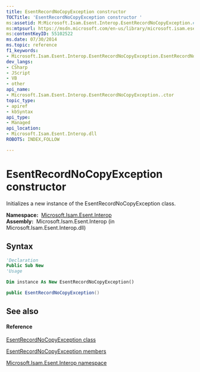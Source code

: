 ```yaml
---
title: EsentRecordNoCopyException constructor 
TOCTitle: 'EsentRecordNoCopyException constructor '
ms:assetid: M:Microsoft.Isam.Esent.Interop.EsentRecordNoCopyException.#ctor
ms:mtpsurl: https://msdn.microsoft.com/en-us/library/microsoft.isam.esent.interop.esentrecordnocopyexception.esentrecordnocopyexception(v=EXCHG.10)
ms:contentKeyID: 55102522
ms.date: 07/30/2014
ms.topic: reference
f1_keywords:
- Microsoft.Isam.Esent.Interop.EsentRecordNoCopyException.EsentRecordNoCopyException
dev_langs:
- CSharp
- JScript
- VB
- other
api_name: 
- Microsoft.Isam.Esent.Interop.EsentRecordNoCopyException..ctor
topic_type: 
- apiref
- kbSyntax
api_type: 
- Managed
api_location: 
- Microsoft.Isam.Esent.Interop.dll
ROBOTS: INDEX,FOLLOW

---
```


# EsentRecordNoCopyException constructor

Initializes a new instance of the EsentRecordNoCopyException class.

**Namespace:**  [Microsoft.Isam.Esent.Interop](hh596136\(v=exchg.10\).md)  
**Assembly:**  Microsoft.Isam.Esent.Interop (in Microsoft.Isam.Esent.Interop.dll)

## Syntax

``` vb
'Declaration
Public Sub New
'Usage

Dim instance As New EsentRecordNoCopyException()
```

``` csharp
public EsentRecordNoCopyException()
```

## See also

#### Reference

[EsentRecordNoCopyException class](dn350517\(v=exchg.10\).md)

[EsentRecordNoCopyException members](dn350511\(v=exchg.10\).md)

[Microsoft.Isam.Esent.Interop namespace](hh596136\(v=exchg.10\).md)

